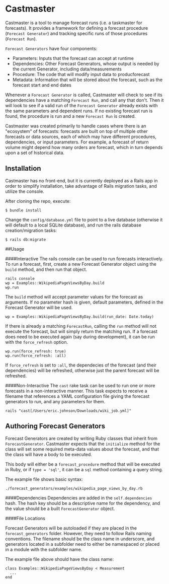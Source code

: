 # Castmaster

Castmaster is a tool to manage forecast runs (i.e. a taskmaster for forecasts).  It provides a framework for defining a forecast procedure (`Forecast Generator`) and tracking specific runs of those procedures (`Forecast Run`). 

`Forecast Generators` have four components:
- Parameters: Inputs that the forecast can accept at runtime
- Dependencies: Other Forecast Generators, whose output is needed by the current Generator, including data/measurements
- Procedure: The code that will modify input data to producforecast
- Metadata: Information that will be stored about the forecast, such as the forecast start and end dates

Whenever a `Forecast Generator` is called, Castmaster will check to see if its dependencies have a matching `Forecast Run`, and call any that don't. Then it will look to see if a valid run of the `Forecast Generator` already exists with the same parameters and dependent runs. If no existing forecast run is found, the procedure is run and a new `Forecast Run` is created. 

Castmaster was created primarily to handle cases where there is an "ecosystem" of forecasts: forecasts are built on top of multiple other forecasts or data sources, each of which may have different procedures, dependencies, or input parameters. For example, a forecast of return volume might depend how many orders are forecast, which in turn depends upon a set of historical data. 

## Installation
Castmaster has no front-end, but it is currently deployed as a Rails app in order to simplify installation, take advantage of Rails migration tasks, and utilize the console. 

After cloning the repo, execute:

    $ bundle install

Change the `config/database.yml` file to point to a live database (otherwise it will default to a local SQLite database), and run the  rails database creation/migration tasks:

    $ rails db:migrate


##Usage

####Interactive
The rails console can be used to run forecasts interactively. To run a forecast, first, create a new Forecast Generator object using the `build` method, and then run that object.

    rails console
    wp = Examples::WikipediaPageViewsByDay.build
    wp.run

The `build` method will accept parameter values for the forecast as arguments. If no parameter hash is given, default parameters, defined in the Forecast Generator will be used.

    wp = Examples::WikipediaPageViewsByDay.build(run_date: Date.today)

If there is already a matching `ForecastRun`, calling the `run` method will not execute the forecast, but will simply return the matching run. If a forecast does need to be executed again (say during development), it can be run with the `force_refresh` option.

    wp.run(force_refresh: true)
    wp.run(force_refresh: :all)

If `force_refresh` is set to `:all`, the dependecies of the forecast  (and their dependencies) will be refreshed, otherwise just the parent forecast will be refreshed.

####Non-Interactive
The `cast` rake task can be used to run one or more forecasts in a non-interactive manner. This task expects to receive a filename that references a YAML configuration file giving the forecast generators to run, and any parameters for them. 

    rails "cast[/Users/eric.johnson/Downloads/wiki_job.yml]"

## Authoring Forecast Generators

Forecast Generators are created by writing Ruby classes that inherit from `ForecastGenerator`.  Castmaster expects that the `initialize` method for the class will set some required meta-data values about the forecast, and that the class will have a body to be executed. 

This body will either be a `forecast_procedure` method that will be executed in Ruby, or if `type = 'sql'`, it can be a `sql` method containing a query string.  

The example file shows basic syntax:

    ./forecast_generators/examples/wikipedia_page_views_by_day.rb

####Dependencies
  Dependencies are added in the `self.dependencies` hash. The hash key should be a descriptive name for the dependency, and the value should be a built `ForecastGenerator` object.

####File Locations

Forecast Generators will be autoloaded if they are placed in the `forecast_generators` folder. However, they need to follow Rails naming conventions. The filename should be the class name in underscore, and generators located in a subfolder need to either be namespaced or placed in a module with the subfolder name. 

The example file above should have the class name:

    class Examples::WikipediaPageViewsByDay < Measurement
      ...
    end


